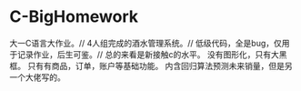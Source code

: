 # C-BigHomework
大一C语言大作业。//
4人组完成的酒水管理系统。//
低级代码，全是bug，仅用于记录作业，后生可鉴。//
总的来看是新接触c的水平。
没有图形化，只有大黑框。
只有有商品，订单，账户等基础功能。
内含回归算法预测未来销量，但是另一个大佬写的。
